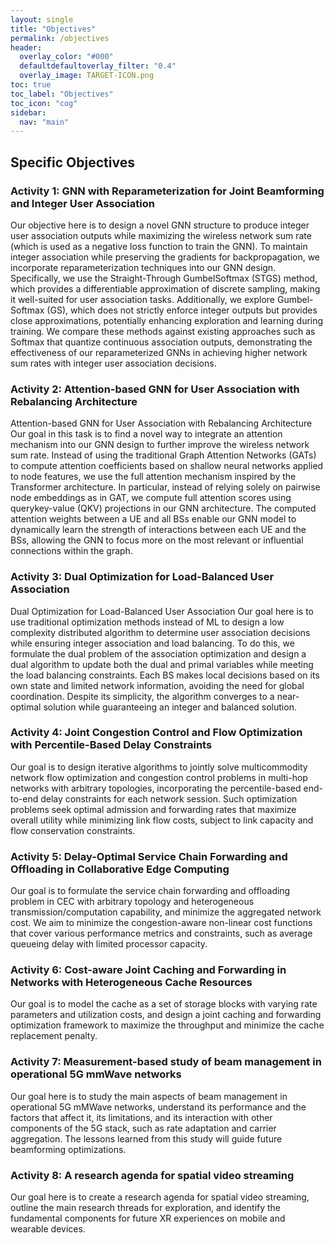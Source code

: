 ```yaml
---
layout: single
title: "Objectives"
permalink: /objectives
header:
  overlay_color: "#000"
  defaultdefaultoverlay_filter: "0.4"
  overlay_image: TARGET-ICON.png
toc: true
toc_label: "Objectives"
toc_icon: "cog"
sidebar:
  nav: "main"
---
```

## Specific Objectives

### Activity 1: GNN with Reparameterization for Joint Beamforming and Integer User Association
 Our objective here is to design a novel GNN structure to produce integer user association outputs while maximizing the wireless network sum rate (which is used as a negative loss function to train the GNN). To maintain integer association while preserving the gradients for backpropagation, we incorporate reparameterization techniques into our GNN design. Specifically, we use the Straight-Through GumbelSoftmax (STGS) method, which provides a differentiable approximation of discrete sampling, making it well-suited for user association tasks. Additionally, we explore Gumbel-Softmax (GS), which does not strictly enforce integer outputs but provides close approximations, potentially enhancing exploration and learning during training. We compare these methods against existing approaches such as Softmax that quantize continuous association outputs, demonstrating the effectiveness of our reparameterized GNNs in achieving higher network sum rates with integer user association decisions. 

### Activity 2: Attention-based GNN for User Association with Rebalancing Architecture
Attention-based GNN for User Association with Rebalancing Architecture Our goal in this task is to find a novel way to integrate an attention mechanism into our GNN design to further improve the wireless network sum rate. Instead of using the traditional Graph Attention Networks (GATs) to compute attention coefficients based on shallow neural networks applied to node features, we use the full attention mechanism inspired by the Transformer architecture. In particular, instead of relying solely on pairwise node embeddings as in GAT, we compute full attention scores using querykey-value (QKV) projections in our GNN architecture. The computed attention weights between a UE and all BSs enable our GNN model to dynamically learn the strength of interactions between each UE and the BSs, allowing the GNN to focus more on the most relevant or influential connections within the graph. 

### Activity 3:  Dual Optimization for Load-Balanced User Association
 Dual Optimization for Load-Balanced User Association Our goal here is to use traditional optimization methods instead of ML to design a low complexity distributed algorithm to determine user association decisions while ensuring integer association and load balancing. To do this, we formulate the dual problem of the association optimization and design a dual algorithm to update both the dual and primal variables while meeting the load balancing constraints. Each BS makes local decisions based on its own state and limited network information, avoiding the need for global coordination. Despite its simplicity, the algorithm converges to a near-optimal solution while guaranteeing an integer and balanced solution. 

### Activity 4: Joint Congestion Control and Flow Optimization with Percentile-Based Delay Constraints
Our goal is to design iterative algorithms to jointly solve multicommodity network flow optimization and congestion control problems in multi-hop networks with arbitrary topologies, incorporating the percentile-based end-to-end delay constraints for each network session. Such optimization problems seek optimal admission and forwarding rates that maximize overall utility while minimizing link flow costs, subject to link capacity and flow conservation constraints. 

### Activity 5: Delay-Optimal Service Chain Forwarding and Offloading in Collaborative Edge Computing
Our goal is to formulate the service chain forwarding and offloading problem in CEC with arbitrary topology and heterogeneous transmission/computation capability, and minimize the aggregated network cost. We aim to minimize the congestion-aware non-linear cost functions that cover various performance metrics and constraints, such as average queueing delay with limited processor capacity.

### Activity 6: Cost-aware Joint Caching and Forwarding in Networks with Heterogeneous Cache Resources
Our goal is to model the cache as a set of storage blocks with varying rate parameters and utilization costs, and design a joint caching and forwarding optimization framework to maximize the throughput and minimize the cache replacement penalty. 

### Activity 7: Measurement-based study of beam management in operational 5G mmWave networks 
Our goal here is to study the main aspects of beam management in operational 5G mMWave networks, understand its performance and the factors that affect it, its limitations, and its interaction with other components of the 5G stack, such as rate adaptation and carrier aggregation. The lessons learned from this study will guide future beamforming optimizations.

### Activity 8: A research agenda for spatial video streaming 
Our goal here is to create a research agenda for spatial video streaming, outline the main research threads for exploration, and identify the fundamental components for future XR experiences on mobile and wearable devices.
